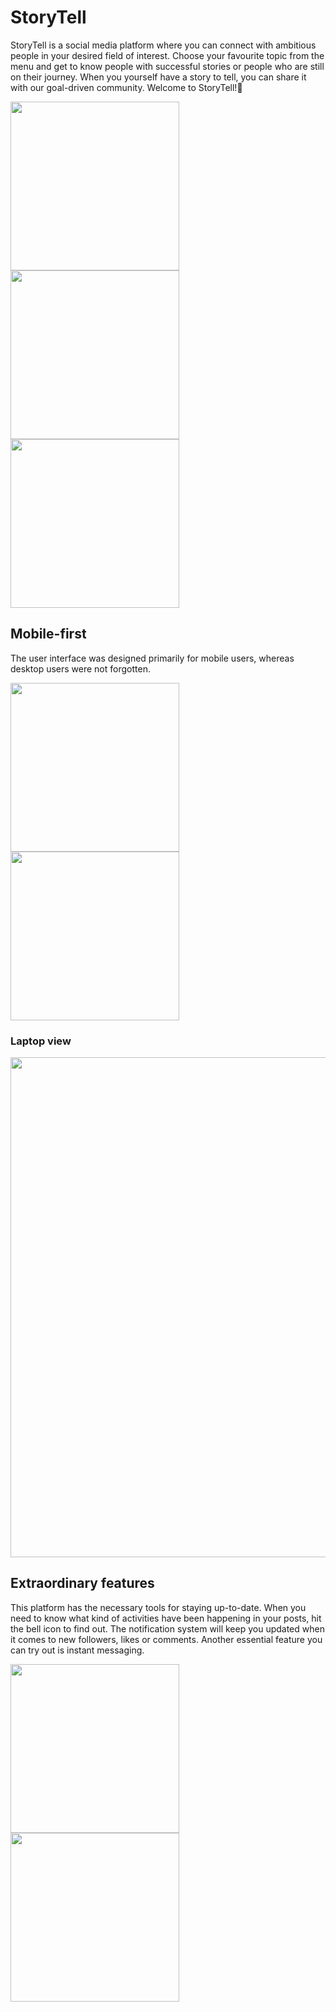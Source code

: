 # StoryTell
StoryTell is a social media platform where you can connect with ambitious people in your desired field of interest. Choose your favourite topic from the menu and get to know people with successful stories or people who are still on their journey. When you yourself have a story to tell, you can share it with our goal-driven community. Welcome to StoryTell!🚀

<img src="https://github.com/MartinLauff/StoryTell/assets/72349751/6a720819-dde7-43f4-b424-e828e9a56dd7" width="270">
<img src="https://github.com/MartinLauff/StoryTell/assets/72349751/5cad0c41-52e2-4eda-a709-03d20813a791" width="270">
<img src="https://github.com/MartinLauff/StoryTell/assets/72349751/54c871f5-6045-45f4-acd9-68087c3d494a" width="270">

## Mobile-first
The user interface was designed primarily for mobile users, whereas desktop users were not forgotten.

<img src="https://github.com/MartinLauff/StoryTell/assets/72349751/c6ade243-5962-43a2-93fe-d56771f03fcd" width="270">
<img src="https://github.com/MartinLauff/StoryTell/assets/72349751/68e49049-b879-4de3-b31a-0cdc3518a2d7" width="270">

### Laptop view
<img src="https://github.com/MartinLauff/StoryTell/assets/72349751/6479c6b2-3e39-42c6-bd55-e979f76279ad" width="800">

## Extraordinary features

This platform has the necessary tools for staying up-to-date. When you need to know what kind of activities have been happening in your posts, hit the bell icon to find out. The notification system will keep you updated when it comes to new followers, likes or comments. Another essential feature you can try out is instant messaging.

<img src="https://github.com/MartinLauff/StoryTell/assets/72349751/929f2b82-28e3-41c8-b1de-5302c157a147" width="270">
<img src="https://github.com/MartinLauff/StoryTell/assets/72349751/8c2a58c0-c0ae-49d3-bc08-500061f20223" width="270">


